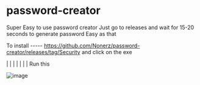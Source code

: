 # password-creator
Super Easy to use password creator
Just go to releases and wait for 15-20 seconds to generate password
Easy as that


To install ----- https://github.com/Nonerz/password-creator/releases/tag/Security and click on the exe

|
|
|
|
|
|
|
Run this

![image](https://user-images.githubusercontent.com/92136421/158810649-a8107c6f-30c7-4273-9e57-93e68aa05f65.png)
